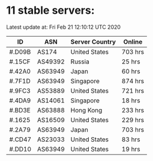 # 11 stable servers:

Latest update at: Fri Feb 21 12:10:12 UTC 2020

| ID | ASN | Server Country | Online |
| -- | --- | -------------- | ------ |
| #.D09B | AS174 | United States | 703 hrs |
| #.15CF | AS49392 | Russia | 25 hrs |
| #.42A0 | AS63949 | Japan | 60 hrs |
| #.7F1D | AS63949 | Singapore | 874 hrs |
| #.9FC3 | AS53889 | United States | 721 hrs |
| #.4DA9 | AS14061 | Singapore | 18 hrs |
| #.BD3E | AS63888 | Hong Kong | 233 hrs |
| #.1625 | AS16509 | United States | 229 hrs |
| #.2A79 | AS63949 | Japan | 703 hrs |
| #.CD47 | AS23033 | United States | 83 hrs |
| #.DD10 | AS63949 | United States | 19 hrs |

